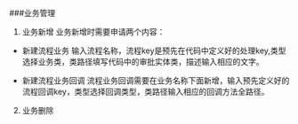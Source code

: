 ###业务管理
1. 业务新增
业务新增时需要申请两个内容：
 + 新建流程业务
 输入流程名称，流程key是预先在代码中定义好的处理key,类型选择业务类，类路径填写代码中的审批实体类，描述输入相应的文字。
 
 + 新建流程业务回调
 流程业务回调需要在业务名称下面新增，输入预先定义好的流程回调key，类型选择回调类型，类路径输入相应的回调方法全路径。
 
2. 业务删除
